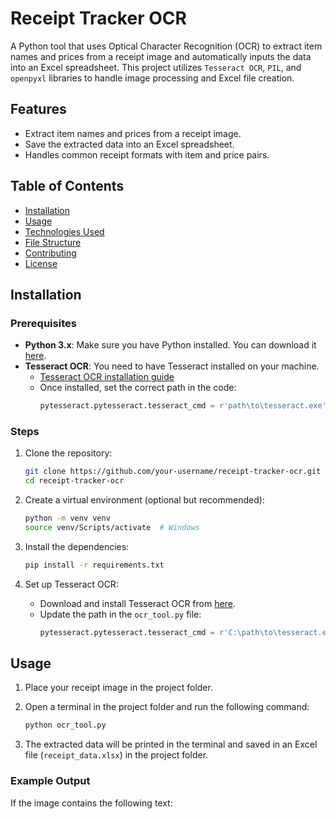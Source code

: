 # Receipt Tracker OCR

A Python tool that uses Optical Character Recognition (OCR) to extract item names and prices from a receipt image and automatically inputs the data into an Excel spreadsheet. This project utilizes `Tesseract OCR`, `PIL`, and `openpyxl` libraries to handle image processing and Excel file creation.

## Features
- Extract item names and prices from a receipt image.
- Save the extracted data into an Excel spreadsheet.
- Handles common receipt formats with item and price pairs.

## Table of Contents
- [Installation](#installation)
- [Usage](#usage)
- [Technologies Used](#technologies-used)
- [File Structure](#file-structure)
- [Contributing](#contributing)
- [License](#license)

## Installation

### Prerequisites
- **Python 3.x**: Make sure you have Python installed. You can download it [here](https://www.python.org/downloads/).
- **Tesseract OCR**: You need to have Tesseract installed on your machine.
    - [Tesseract OCR installation guide](https://github.com/tesseract-ocr/tesseract/wiki)
    - Once installed, set the correct path in the code:
      ```python
      pytesseract.pytesseract.tesseract_cmd = r'path\to\tesseract.exe'
      ```

### Steps
1. Clone the repository:
    ```bash
    git clone https://github.com/your-username/receipt-tracker-ocr.git
    cd receipt-tracker-ocr
    ```

2. Create a virtual environment (optional but recommended):
    ```bash
    python -m venv venv
    source venv/Scripts/activate  # Windows
    ```

3. Install the dependencies:
    ```bash
    pip install -r requirements.txt
    ```

4. Set up Tesseract OCR:
    - Download and install Tesseract OCR from [here](https://github.com/tesseract-ocr/tesseract).
    - Update the path in the `ocr_tool.py` file:
      ```python
      pytesseract.pytesseract.tesseract_cmd = r'C:\path\to\tesseract.exe'
      ```

## Usage

1. Place your receipt image in the project folder.
2. Open a terminal in the project folder and run the following command:
    ```bash
    python ocr_tool.py
    ```

3. The extracted data will be printed in the terminal and saved in an Excel file (`receipt_data.xlsx`) in the project folder.

### Example Output
If the image contains the following text:
